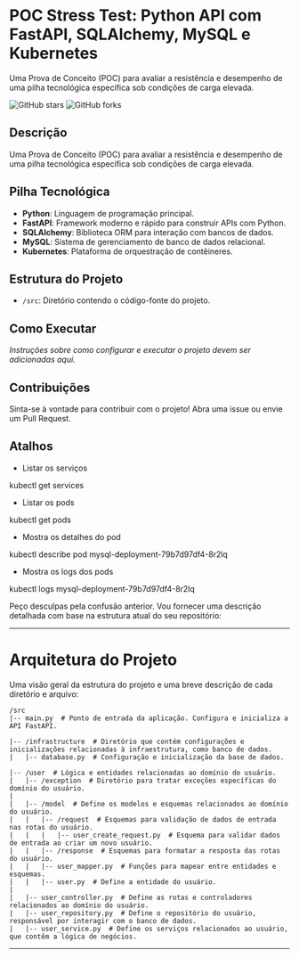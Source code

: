# POC Stress Test: Python API com FastAPI, SQLAlchemy, MySQL e Kubernetes

Uma Prova de Conceito (POC) para avaliar a resistência e desempenho de uma pilha tecnológica específica sob condições de carga elevada.

![GitHub stars](https://img.shields.io/github/stars/govinda777/poc-stress-test--python-api-fastapi-sqlalchemy-mysql-kubernetes)
![GitHub forks](https://img.shields.io/github/forks/govinda777/poc-stress-test--python-api-fastapi-sqlalchemy-mysql-kubernetes)

## Descrição

Uma Prova de Conceito (POC) para avaliar a resistência e desempenho de uma pilha tecnológica específica sob condições de carga elevada.

## Pilha Tecnológica

- **Python**: Linguagem de programação principal.
- **FastAPI**: Framework moderno e rápido para construir APIs com Python.
- **SQLAlchemy**: Biblioteca ORM para interação com bancos de dados.
- **MySQL**: Sistema de gerenciamento de banco de dados relacional.
- **Kubernetes**: Plataforma de orquestração de contêineres.

## Estrutura do Projeto

- `/src`: Diretório contendo o código-fonte do projeto.

## Como Executar

*Instruções sobre como configurar e executar o projeto devem ser adicionadas aqui.*

## Contribuições

Sinta-se à vontade para contribuir com o projeto! Abra uma issue ou envie um Pull Request.


## Atalhos

* Listar os serviços

kubectl get services

* Listar os pods

kubectl get pods

* Mostra os detalhes do pod

kubectl describe pod mysql-deployment-79b7d97df4-8r2lq

* Mostra os logs dos pods

kubectl logs mysql-deployment-79b7d97df4-8r2lq

Peço desculpas pela confusão anterior. Vou fornecer uma descrição detalhada com base na estrutura atual do seu repositório:

---

# Arquitetura do Projeto

Uma visão geral da estrutura do projeto e uma breve descrição de cada diretório e arquivo:

```
/src
|-- main.py  # Ponto de entrada da aplicação. Configura e inicializa a API FastAPI.

|-- /infrastructure  # Diretório que contém configurações e inicializações relacionadas à infraestrutura, como banco de dados.
|   |-- database.py  # Configuração e inicialização da base de dados.

|-- /user  # Lógica e entidades relacionadas ao domínio do usuário.
|   |-- /exception  # Diretório para tratar exceções específicas do domínio do usuário.
|   
|   |-- /model  # Define os modelos e esquemas relacionados ao domínio do usuário.
|   |   |-- /request  # Esquemas para validação de dados de entrada nas rotas do usuário.
|   |   |   |-- user_create_request.py  # Esquema para validar dados de entrada ao criar um novo usuário.
|   |   |-- /response  # Esquemas para formatar a resposta das rotas do usuário.
|   |   |-- user_mapper.py  # Funções para mapear entre entidades e esquemas.
|   |   |-- user.py  # Define a entidade do usuário.
|   
|   |-- user_controller.py  # Define as rotas e controladores relacionados ao domínio do usuário.
|   |-- user_repository.py  # Define o repositório do usuário, responsável por interagir com o banco de dados.
|   |-- user_service.py  # Define os serviços relacionados ao usuário, que contêm a lógica de negócios.
```

---
